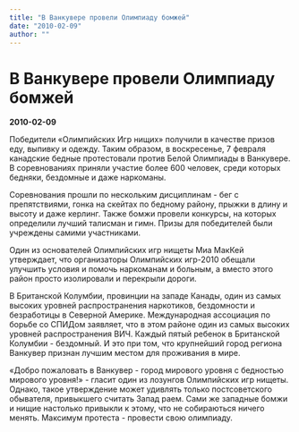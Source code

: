 ```yaml
---
title: "В Ванкувере провели Олимпиаду бомжей"
date: "2010-02-09"
author: ""
---
```


# В Ванкувере провели Олимпиаду бомжей

**2010-02-09** 

Победители «Олимпийских Игр нищих» получили в качестве призов еду, выпивку и одежду. Таким образом, в воскресенье, 7 февраля канадские бедные протестовали против Белой Олимпиады в Ванкувере. В соревнованиях приняли участие более 600 человек, среди которых бедняки, бездомные и даже наркоманы.

Соревнования прошли по нескольким дисциплинам - бег с препятствиями, гонка на скейтах по бедному району, прыжки в длину и высоту и даже керлинг. Также бомжи провели конкурсы, на которых определили лучший талисман и гимн. Призы для победителей были учреждены самими участниками.

Один из основателей Олимпийских игр нищеты Миа МакКей утверждает, что организаторы Олимпийских игр-2010 обещали улучшить условия и помочь наркоманам и больным, а вместо этого район просто изолировали и перекрыли дороги.

В Британской Колумбии, провинции на западе Канады, один из самых высоких уровней распространения наркотиков, бездомности и безработицы в Северной Америке. Международная ассоциация по борьбе со СПИДом заявляет, что в этом районе один из самых высоких уровней распространения ВИЧ. Каждый пятый ребенок в Британской Колумбии - бездомный. И это при том, что крупнейший город региона Ванкувер признан лучшим местом для проживания в мире.

«Добро пожаловать в Ванкувер - город мирового уровня с бедностью мирового уровня!» - гласит один из лозунгов Олимпийских игр нищеты. Однако, такое утверждение может удивлять только постсоветского обывателя, привыкшего считать Запад раем. Сами же западные бомжи и нищие настолько привыкли к этому, что не собираються ничего менять. Максимум протеста - провести свою олимпиаду.